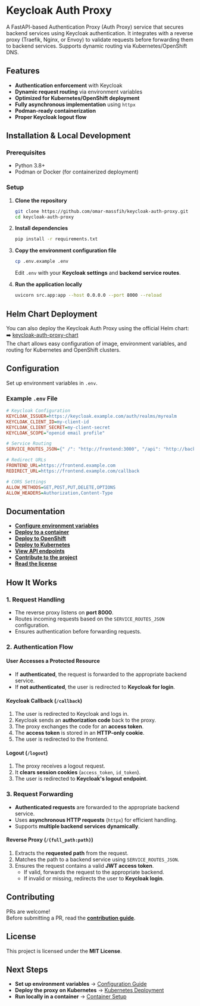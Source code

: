 # **Keycloak Auth Proxy**

A FastAPI-based Authentication Proxy (Auth Proxy) service that secures backend services using Keycloak authentication. It integrates with a reverse proxy (Traefik, Nginx, or Envoy) to validate requests before forwarding them to backend services. Supports dynamic routing via Kubernetes/OpenShift DNS.

## **Features**
- **Authentication enforcement** with Keycloak  
- **Dynamic request routing** via environment variables  
- **Optimized for Kubernetes/OpenShift deployment**  
- **Fully asynchronous implementation** using `httpx`  
- **Podman-ready containerization**  
- **Proper Keycloak logout flow**  


## **Installation & Local Development**

### **Prerequisites**
- Python 3.8+  
- Podman or Docker (for containerized deployment)  

### **Setup**
1. **Clone the repository**
   ```bash
   git clone https://github.com/omar-massfih/keycloak-auth-proxy.git
   cd keycloak-auth-proxy
   ```

2. **Install dependencies**
   ```bash
   pip install -r requirements.txt
   ```

3. **Copy the environment configuration file**
   ```bash
   cp .env.example .env
   ```
   Edit `.env` with your **Keycloak settings** and **backend service routes**.

4. **Run the application locally**
   ```bash
   uvicorn src.app:app --host 0.0.0.0 --port 8000 --reload
   ```

## **Helm Chart Deployment**
You can also deploy the Keycloak Auth Proxy using the official Helm chart:  
➡️ [keycloak-auth-proxy-chart](https://github.com/omar-massfih/keycloak-auth-proxy-chart)  
The chart allows easy configuration of image, environment variables, and routing for Kubernetes and OpenShift clusters.

## **Configuration**
Set up environment variables in `.env`.

### **Example `.env` File**
```ini
# Keycloak Configuration
KEYCLOAK_ISSUER=https://keycloak.example.com/auth/realms/myrealm
KEYCLOAK_CLIENT_ID=my-client-id
KEYCLOAK_CLIENT_SECRET=my-client-secret
KEYCLOAK_SCOPE="openid email profile"

# Service Routing
SERVICE_ROUTES_JSON={" /": "http://frontend:3000", "/api": "http://backend:8080"}

# Redirect URLs
FRONTEND_URL=https://frontend.example.com
REDIRECT_URL=https://frontend.example.com/callback

# CORS Settings
ALLOW_METHODS=GET,POST,PUT,DELETE,OPTIONS
ALLOW_HEADERS=Authorization,Content-Type
```


## **Documentation**
- **[Configure environment variables](https://omar-massfih.github.io/keycloak-auth-proxy/configuration/env/)**  
- **[Deploy to a container](https://omar-massfih.github.io/keycloak-auth-proxy/deployment/container/)**  
- **[Deploy to OpenShift](https://omar-massfih.github.io/keycloak-auth-proxy/deployment/openshift/)**  
- **[Deploy to Kubernetes](https://omar-massfih.github.io/keycloak-auth-proxy/deployment/kubernetes/)**  
- **[View API endpoints](https://omar-massfih.github.io/keycloak-auth-proxy/api/endpoints/)**  
- **[Contribute to the project](https://omar-massfih.github.io/keycloak-auth-proxy/contributing/)**  
- **[Read the license](https://omar-massfih.github.io/keycloak-auth-proxy/license/)**  


## **How It Works**
### **1. Request Handling**
- The reverse proxy listens on **port 8000**.
- Routes incoming requests based on the `SERVICE_ROUTES_JSON` configuration.
- Ensures authentication before forwarding requests.

### **2. Authentication Flow**
#### **User Accesses a Protected Resource**
- If **authenticated**, the request is forwarded to the appropriate backend service.
- If **not authenticated**, the user is redirected to **Keycloak for login**.

#### **Keycloak Callback (`/callback`)**
1. The user is redirected to Keycloak and logs in.
2. Keycloak sends an **authorization code** back to the proxy.
3. The proxy exchanges the code for an **access token**.
4. The **access token** is stored in an **HTTP-only cookie**.
5. The user is redirected to the frontend.

#### **Logout (`/logout`)**
1. The proxy receives a logout request.
2. It **clears session cookies** (`access_token`, `id_token`).
3. The user is redirected to **Keycloak's logout endpoint**.

### **3. Request Forwarding**
- **Authenticated requests** are forwarded to the appropriate backend service.
- Uses **asynchronous HTTP requests** (`httpx`) for efficient handling.
- Supports **multiple backend services dynamically**.

#### **Reverse Proxy (`/{full_path:path}`)**
1. Extracts the **requested path** from the request.
2. Matches the path to a backend service using `SERVICE_ROUTES_JSON`.
3. Ensures the request contains a valid **JWT access token**.
   - If valid, forwards the request to the appropriate backend.
   - If invalid or missing, redirects the user to **Keycloak login**.


## **Contributing**
PRs are welcome!  
Before submitting a PR, read the **[contribution guide](https://omar-massfih.github.io/keycloak-auth-proxy/contributing/)**.


## **License**
This project is licensed under the **MIT License**.


## **Next Steps**
- **Set up environment variables** → [Configuration Guide](https://omar-massfih.github.io/keycloak-auth-proxy/configuration/env/)  
- **Deploy the proxy on Kubernetes** → [Kubernetes Deployment](https://omar-massfih.github.io/keycloak-auth-proxy/deployment/kubernetes/)  
- **Run locally in a container** → [Container Setup](https://omar-massfih.github.io/keycloak-auth-proxy/deployment/container/)